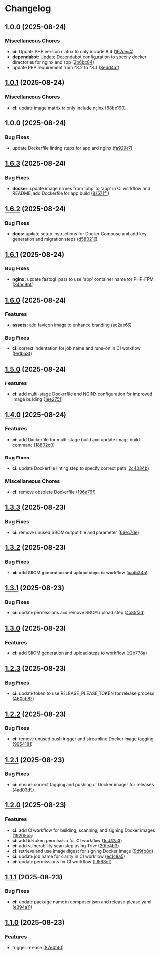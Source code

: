 # Changelog

## 1.0.0 (2025-08-24)


### Miscellaneous Chores

* **ci:** Update PHP version matrix to only include 8.4 ([167dec4](https://github.com/steven-streller/master-laravel/commit/167dec42e81947f287fb31938ce83fa05d1c2fbd))
* **dependabot:** Update Dependabot configuration to specify docker directories for nginx and app ([2b6bc84](https://github.com/steven-streller/master-laravel/commit/2b6bc845c6ba534b02288ca04ae651c80767079b))
* update PHP requirement from ^8.2 to ^8.4 ([8edd4af](https://github.com/steven-streller/master-laravel/commit/8edd4af1923a64732781e76e8b5143731b7914d4))

## [1.0.1](https://github.com/steven-streller/master-laravel/compare/v1.0.0...v1.0.1) (2025-08-24)


### Miscellaneous Chores

* **ci:** update image matrix to only include nginx ([88be190](https://github.com/steven-streller/master-laravel/commit/88be190c595c0c4f099dfa0a3c4c05fd26913b6c))

## 1.0.0 (2025-08-24)


### Bug Fixes

* update Dockerfile linting steps for app and nginx ([fa929e7](https://github.com/steven-streller/master-laravel/commit/fa929e7ec73c684333f172cfe5a28311dd9a21c9))

## [1.6.3](https://github.com/steven-streller/master-laravel/compare/v1.6.2...v1.6.3) (2025-08-24)


### Bug Fixes

* **docker:** update image names from 'php' to 'app' in CI workflow and README; add Dockerfile for app build ([82571f1](https://github.com/steven-streller/master-laravel/commit/82571f117cffff61b817c76a179845f15ab8cb54))

## [1.6.2](https://github.com/steven-streller/master-laravel/compare/v1.6.1...v1.6.2) (2025-08-24)


### Bug Fixes

* **docs:** update setup instructions for Docker Compose and add key generation and migration steps ([d580210](https://github.com/steven-streller/master-laravel/commit/d5802109e9733b38b5bba29db3aae3baed31a359))

## [1.6.1](https://github.com/steven-streller/master-laravel/compare/v1.6.0...v1.6.1) (2025-08-24)


### Bug Fixes

* **nginx:** update fastcgi_pass to use 'app' container name for PHP-FPM ([34ac9b0](https://github.com/steven-streller/master-laravel/commit/34ac9b0f397e7cfd27d218ac417911255e98cb88))

## [1.6.0](https://github.com/steven-streller/master-laravel/compare/v1.5.0...v1.6.0) (2025-08-24)


### Features

* **assets:** add favicon image to enhance branding ([ac2ae66](https://github.com/steven-streller/master-laravel/commit/ac2ae661809d734ca160a5146303efda56003aca))


### Bug Fixes

* **ci:** correct indentation for job name and runs-on in CI workflow ([9e1ba3f](https://github.com/steven-streller/master-laravel/commit/9e1ba3f578d66a1b73945f3313a2fb42ccb9dbff))

## [1.5.0](https://github.com/steven-streller/master-laravel/compare/v1.4.0...v1.5.0) (2025-08-24)


### Features

* **ci:** add multi-stage Dockerfile and NGINX configuration for improved image building ([1ee275f](https://github.com/steven-streller/master-laravel/commit/1ee275fbe60525df984914df01a9922e518a80f2))

## [1.4.0](https://github.com/steven-streller/master-laravel/compare/v1.3.3...v1.4.0) (2025-08-24)


### Features

* **ci:** add Dockerfile for multi-stage build and update image build command ([18802c0](https://github.com/steven-streller/master-laravel/commit/18802c0d81aa4a33fb37622c186520400ed11c03))


### Bug Fixes

* **ci:** update Dockerfile linting step to specify correct path ([2c4084b](https://github.com/steven-streller/master-laravel/commit/2c4084bfe62b17573703eedb0b856cc36acee6e7))


### Miscellaneous Chores

* **ci:** remove obsolete Dockerfile ([196e79f](https://github.com/steven-streller/master-laravel/commit/196e79f7c28bd716efc0921470fc4046163db50f))

## [1.3.3](https://github.com/steven-streller/master-laravel/compare/v1.3.2...v1.3.3) (2025-08-23)


### Bug Fixes

* **ci:** remove unused SBOM output file and parameter ([66ec76e](https://github.com/steven-streller/master-laravel/commit/66ec76ee9f21ff53b3c70e2b0ed63edc8933ba06))

## [1.3.2](https://github.com/steven-streller/master-laravel/compare/v1.3.1...v1.3.2) (2025-08-23)


### Bug Fixes

* **ci:** add SBOM generation and upload steps to workflow ([badb34a](https://github.com/steven-streller/master-laravel/commit/badb34a8ebd3006b69c2fc0edb170c3701a4a8ae))

## [1.3.1](https://github.com/steven-streller/master-laravel/compare/v1.3.0...v1.3.1) (2025-08-23)


### Bug Fixes

* **ci:** update permissions and remove SBOM upload step ([4b85fad](https://github.com/steven-streller/master-laravel/commit/4b85fad4f799705980d0ac74c1184442cfdde8eb))

## [1.3.0](https://github.com/steven-streller/master-laravel/compare/v1.2.3...v1.3.0) (2025-08-23)


### Features

* **ci:** add SBOM generation and upload steps to workflow ([e2b778a](https://github.com/steven-streller/master-laravel/commit/e2b778a500330233e83d1285c49bbde291ec8282))

## [1.2.3](https://github.com/steven-streller/master-laravel/compare/v1.2.2...v1.2.3) (2025-08-23)


### Bug Fixes

* **ci:** update token to use RELEASE_PLEASE_TOKEN for release process ([460cb83](https://github.com/steven-streller/master-laravel/commit/460cb83e9b02ae2a0c8d9374840f854bd3fe5cd3))

## [1.2.2](https://github.com/steven-streller/master-laravel/compare/v1.2.1...v1.2.2) (2025-08-23)


### Bug Fixes

* **ci:** remove unused push trigger and streamline Docker image tagging ([9954181](https://github.com/steven-streller/master-laravel/commit/995418128c7ca5096cccf605e054e76fb738495a))

## [1.2.1](https://github.com/steven-streller/master-laravel/compare/v1.2.0...v1.2.1) (2025-08-23)


### Bug Fixes

* **ci:** ensure correct tagging and pushing of Docker images for releases ([4ad03d9](https://github.com/steven-streller/master-laravel/commit/4ad03d93cb0103aa4d1039aaec77192118dec2bd))

## [1.2.0](https://github.com/steven-streller/master-laravel/compare/v1.1.1...v1.2.0) (2025-08-23)


### Features

* **ci:** add CI workflow for building, scanning, and signing Docker images ([19205b5](https://github.com/steven-streller/master-laravel/commit/19205b50a980b778971bb6eb157511922bb15e80))
* **ci:** add id-token permission for CI workflow ([1cd37a5](https://github.com/steven-streller/master-laravel/commit/1cd37a5ac870a9556b2702bcf67118a916af185e))
* **ci:** add vulnerability scan step using Trivy ([20fe4b3](https://github.com/steven-streller/master-laravel/commit/20fe4b3a394e8b079284e983bec99f1a8766e920))
* **ci:** retrieve and use image digest for signing Docker image ([9d9fb8d](https://github.com/steven-streller/master-laravel/commit/9d9fb8d44038aee3afc8e1aa42f288d0cf931580))
* **ci:** update job name for clarity in CI workflow ([ec1c8a5](https://github.com/steven-streller/master-laravel/commit/ec1c8a56b6b8f5c3c9462f4847ffaadacc80f9ed))
* **ci:** update permissions for CI workflow ([fd568ef](https://github.com/steven-streller/master-laravel/commit/fd568ef774416d83c88eaaae7764be63ed6567d3))

## [1.1.1](https://github.com/steven-streller/master-laravel/compare/v1.1.0...v1.1.1) (2025-08-23)


### Bug Fixes

* **ci:** update package name in composer.json and release-please.yaml ([e394a11](https://github.com/steven-streller/master-laravel/commit/e394a11587468b9538028454d79f3a56346ce4fc))

## [1.1.0](https://github.com/steven-streller/master-laravel/compare/v1.0.0...v1.1.0) (2025-08-23)


### Features

* trigger release ([87e4f40](https://github.com/steven-streller/master-laravel/commit/87e4f4066b1f72ec1e2f587cca978e46ed79fc41))
